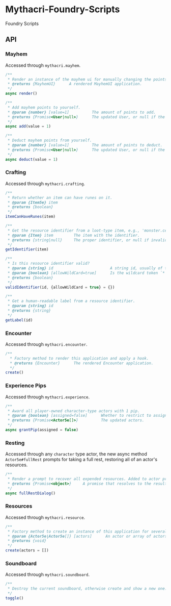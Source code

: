# Mythacri-Foundry-Scripts
Foundry Scripts

## API

### Mayhem
Accessed through `mythacri.mayhem`.
```js
/**
 * Render an instance of the mayhem ui for manually changing the points.
 * @returns {MayhemUI}      A rendered MayhemUI application.
 */
async render()

/**
 * Add mayhem points to yourself.
 * @param {number} [value=1]          The amount of points to add.
 * @returns {Promise<User|null>}      The updated User, or null if the value was invalid.
 */
async add(value = 1)

/**
 * Deduct mayhem points from yourself.
 * @param {number} [value=1]          The amount of points to deduct.
 * @returns {Promise<User|null>}      The updated User, or null if the value was invalid.
 */
async deduct(value = 1)
```

### Crafting
Accessed through `mythacri.crafting`.
```js
/**
 * Return whether an item can have runes on it.
 * @param {Item5e} item
 * @returns {boolean}
 */
itemCanHaveRunes(item)

/**
 * Get the resource identifier from a loot-type item, e.g., 'monster.celestial.eye' or 'gem.ruby'.
 * @param {Item} item         The item with the identifier.
 * @returns {string|null}     The proper identifier, or null if invalid or not applicable.
 */
getIdentifier(item)

/**
 * Is this resource identifier valid?
 * @param {string} id                         A string id, usually of the form `monster.celestial.eye`.
 * @param {boolean} [allowWildCard=true]      Is the wildcard token `*` allowed?
 * @returns {boolean}
 */
validIdentifier(id, {allowWildCard = true} = {})

/**
 * Get a human-readable label from a resource identifier.
 * @param {string} id
 * @returns {string}
 */
getLabel(id)
```

### Encounter
Accessed through `mythacri.encounter`.
```js
/**
  * Factory method to render this application and apply a hook.
  * @returns {Encounter}      The rendered Encounter application.
  */
create()
```

### Experience Pips
Accessed through `mythacri.experience`.
```js
/**
 * Award all player-owned character-type actors with 1 pip.
 * @param {boolean} [assigned=false]      Whether to restrict to assigned actors.
 * @returns {Promise<Actor5e[]>}          The updated actors.
 */
async grantPip(assigned = false)
```

### Resting
Accessed through any `character` type actor, the new async method `Actor5e#fullRest` prompts for taking a full rest, restoring all of an actor's resources.
```js
/**
 * Render a prompt to recover all expended resources. Added to actor prototype.
 * @returns {Promise<object>}     A promise that resolves to the result of the full rest.
 */
async fullRestDialog()
```

### Resources
Accessed through `mythacri.resource`.
```js
/**
 * Factory method to create an instance of this application for several actors.
 * @param {Actor5e|Actor5e[]} [actors]      An actor or array of actors.
 * @returns {void}
 */
create(actors = [])
```

### Soundboard
Accessed through `mythacri.soundboard`.
```js
/**
 * Destroy the current soundboard, otherwise create and show a new one.
 */
toggle()
```
